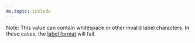 ```yaml
---
ms.topic: include
---
```


Note: This value can contain whitespace or other invalid label characters. In these cases, the [label format](../../repos/index.md) will fail.
